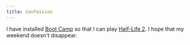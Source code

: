 ```yaml
---
title: Confession
---
```


I have installed [Boot Camp](http://www.apple.com/bootcamp/) so that I can play [Half-Life 2](http://half-life2.com/). I hope that my weekend doesn't disappear.
